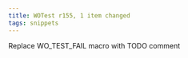 ```yaml
---
title: WOTest r155, 1 item changed
tags: snippets
---
```


Replace WO\_TEST\_FAIL macro with TODO comment

